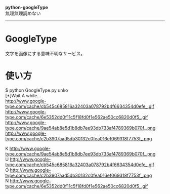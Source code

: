 __python-googleType__  
無理無理読めない
***
GoogleType
========
文字を画像にする意味不明なサービス。

使い方
========
$ python GoogleType.py unko  
[*]Wait A while...  
http://www.google-type.com/cache/cb545c685816a32403a078792b4f6634354d0efe_.gif  
http://www.google-type.com/cache/6e5352dd0f11c5f18fd0f1e562ae50cc6820d0f5_.gif  
http://www.google-type.com/cache/9ae54ab8e5d1b8db7ee93db733af4789369b070f_.png  
http://www.google-type.com/cache/c2b3907aad5db30132c0fea016ef069318f7753f_.png  
 
K http://www.google-type.com/cache/9ae54ab8e5d1b8db7ee93db733af4789369b070f_.png  
U http://www.google-type.com/cache/cb545c685816a32403a078792b4f6634354d0efe_.gif  
O http://www.google-type.com/cache/c2b3907aad5db30132c0fea016ef069318f7753f_.png  
N http://www.google-type.com/cache/6e5352dd0f11c5f18fd0f1e562ae50cc6820d0f5_.gif  

